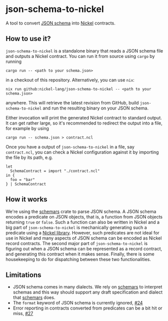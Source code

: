 # json-schema-to-nickel

A tool to convert [JSON schema](https://json-schema.org) into [Nickel](https://www.nickel-lang.org) contracts.

## How to use it?

`json-schema-to-nickel` is a standalone binary that reads a JSON schema file and
outputs a Nickel contract. You can run it from source using `cargo` by running

```shell
cargo run -- <path to your schema.json>
```

in a checkout of this repository. Alternatively, you can use `nix`:

```shell
nix run github:nickel-lang/json-schema-to-nickel -- <path to your schema.json>
```

anywhere. This will retrieve the latest revision from GitHub, build
`json-schema-to-nickel` and run the resulting binary on your JSON schema.

Either invocation will print the generated Nickel contract to standard
output. It can get rather large, so it's recommended to redirect the output into
a file, for example by using

```shell
cargo run -- schema.json > contract.ncl
```

Once you have a output of `json-schema-to-nickel` in a file, say `contract.ncl`,
you can check a Nickel configuration against it by importing the file by its
path, e.g.

```nickel
let
  SchemaContract = import "./contract.ncl"
in {
  foo = "bar"
} | SchemaContract
```

## How it works

We're using the [schemars][schemars] crate to parse
JSON schema. A JSON schema encodes a predicate on JSON objects, that is, a
function from JSON objects returning `true` or `false`. Such a function can also
be written in Nickel and a big part of `json-schema-to-nickel` is mechanically
generating such a predicate using a [Nickel library](./lib/predicates.ncl).
However, such predicates are not ideal for use in Nickel and many aspects
of JSON schema can be encoded as Nickel record contracts. The second major
part of `json-schema-to-nickel` is figuring out when a JSON schema can be
represented as a record contract, and generating this contract when it makes
sense. Finally, there is some housekeeping to do for dispatching between these
two functionalities.

## Limitations

- JSON schema comes in many dialects. We rely on [schemars][schemars] to
  interpret schemas and this way should support any draft specification and
  dialect that [schemars][schemars] does.
- The `format` keyword of JSON schema is currently ignored, [#24][i24]
- Error reporting in contracts converted from predicates can be a bit hit or miss, [#27][i27]

[i24]: https://github.com/nickel-lang/json-schema-to-nickel/issues/24
[i27]: https://github.com/nickel-lang/json-schema-to-nickel/issues/27
[schemars]: https://crates.io/crates/schemars
